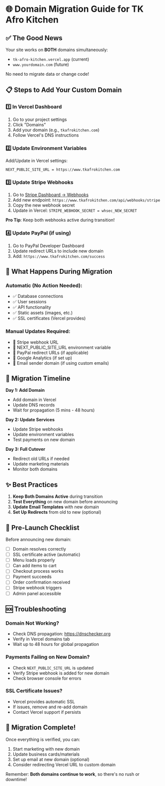 # 🌐 Domain Migration Guide for TK Afro Kitchen

## ✅ The Good News
Your site works on **BOTH** domains simultaneously:
- `tk-afro-kitchen.vercel.app` (current)
- `www.yourdomain.com` (future)

No need to migrate data or change code!

## 📋 Steps to Add Your Custom Domain

### 1️⃣ **In Vercel Dashboard**
1. Go to your project settings
2. Click "Domains"
3. Add your domain (e.g., `tkafrokitchen.com`)
4. Follow Vercel's DNS instructions

### 2️⃣ **Update Environment Variables**
Add/Update in Vercel settings:
```
NEXT_PUBLIC_SITE_URL = https://www.tkafrokitchen.com
```

### 3️⃣ **Update Stripe Webhooks**
1. Go to [Stripe Dashboard → Webhooks](https://dashboard.stripe.com/webhooks)
2. Add new endpoint: `https://www.tkafrokitchen.com/api/webhooks/stripe`
3. Copy the new webhook secret
4. Update in Vercel: `STRIPE_WEBHOOK_SECRET = whsec_NEW_SECRET`

**Pro Tip**: Keep both webhooks active during transition!

### 4️⃣ **Update PayPal (if using)**
1. Go to PayPal Developer Dashboard
2. Update redirect URLs to include new domain
3. Add: `https://www.tkafrokitchen.com/success`

## 🔄 What Happens During Migration

### Automatic (No Action Needed):
- ✅ Database connections
- ✅ User sessions
- ✅ API functionality
- ✅ Static assets (images, etc.)
- ✅ SSL certificates (Vercel provides)

### Manual Updates Required:
- 📝 Stripe webhook URL
- 📝 NEXT_PUBLIC_SITE_URL environment variable
- 📝 PayPal redirect URLs (if applicable)
- 📝 Google Analytics (if set up)
- 📝 Email sender domain (if using custom emails)

## 🚀 Migration Timeline

**Day 1: Add Domain**
- Add domain in Vercel
- Update DNS records
- Wait for propagation (5 mins - 48 hours)

**Day 2: Update Services**
- Update Stripe webhooks
- Update environment variables
- Test payments on new domain

**Day 3: Full Cutover**
- Redirect old URLs if needed
- Update marketing materials
- Monitor both domains

## ✨ Best Practices

1. **Keep Both Domains Active** during transition
2. **Test Everything** on new domain before announcing
3. **Update Email Templates** with new domain
4. **Set Up Redirects** from old to new (optional)

## 📝 Pre-Launch Checklist

Before announcing new domain:
- [ ] Domain resolves correctly
- [ ] SSL certificate active (automatic)
- [ ] Menu loads properly
- [ ] Can add items to cart
- [ ] Checkout process works
- [ ] Payment succeeds
- [ ] Order confirmation received
- [ ] Stripe webhook triggers
- [ ] Admin panel accessible

## 🆘 Troubleshooting

### Domain Not Working?
- Check DNS propagation: https://dnschecker.org
- Verify in Vercel domains tab
- Wait up to 48 hours for global propagation

### Payments Failing on New Domain?
- Check `NEXT_PUBLIC_SITE_URL` is updated
- Verify Stripe webhook is added for new domain
- Check browser console for errors

### SSL Certificate Issues?
- Vercel provides automatic SSL
- If issues, remove and re-add domain
- Contact Vercel support if persists

## 🎉 Migration Complete!

Once everything is verified, you can:
1. Start marketing with new domain
2. Update business cards/materials
3. Set up email at new domain (optional)
4. Consider redirecting Vercel URL to custom domain

Remember: **Both domains continue to work**, so there's no rush or downtime!